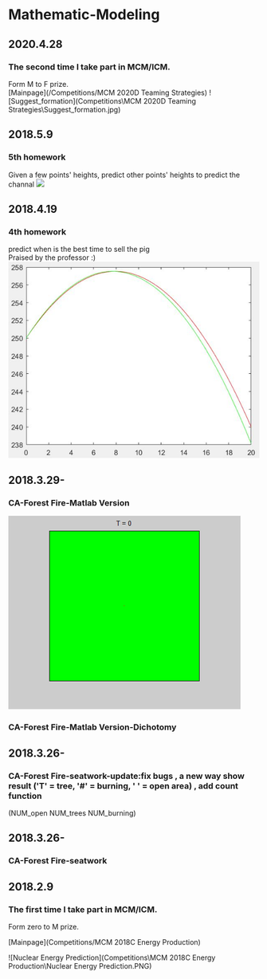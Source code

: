 # Mathematic-Modeling

## 2020.4.28

### The second time I take part in MCM/ICM.  

Form M to F prize.  
[Mainpage](/Competitions/MCM 2020D  Teaming Strategies) 
![Suggest_formation](Competitions\MCM 2020D  Teaming Strategies\Suggest_formation.jpg)

## 2018.5.9

### 5th homework  

Given a few points' heights, predict other points' heights to predict the channal
![](Data%20Default%20Process/Prohibition%20zone%20prediction/图1.jpg)

## 2018.4.19

### 4th homework

predict when is the best time to sell the pig  
Praised by the professor :)
![](Sensitivity%20Analysis/Feed%20the%20Sheep/最小增重率图.JPG)

## 2018.3.29-
### CA-Forest Fire-Matlab Version
![](Cellular%20Automata/Forest%20Fire/test.gif)
### CA-Forest Fire-Matlab Version-Dichotomy
## 2018.3.26-
### CA-Forest Fire-seatwork-update:fix bugs , a new way show result ('T' = tree, '#' = burning, ' ' = open area) , add count function 
(NUM_open NUM_trees   NUM_burning)
## 2018.3.26-
### CA-Forest Fire-seatwork
## 2018.2.9

### The first time I take part in MCM/ICM.  

Form zero to M prize.  

[Mainpage](Competitions/MCM 2018C  Energy Production)  

![Nuclear Energy Prediction](Competitions\MCM 2018C  Energy Production\Nuclear Energy Prediction.PNG)